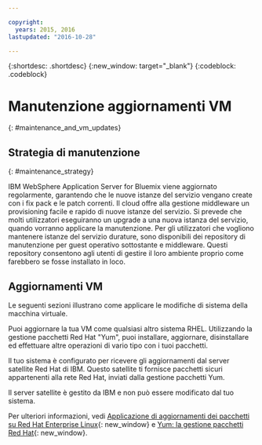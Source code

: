 ```yaml
---

copyright:
  years: 2015, 2016
lastupdated: "2016-10-28"

---
```


{:shortdesc: .shortdesc}
{:new_window: target="_blank"}
{:codeblock: .codeblock}

# Manutenzione aggiornamenti VM
{: #maintenance_and_vm_updates}

## Strategia di manutenzione
{: #maintenance_strategy}

IBM WebSphere Application Server for Bluemix  viene aggiornato regolarmente, garantendo che le nuove istanze del servizio vengano create con i fix pack e le patch correnti. Il cloud offre alla gestione middleware un provisioning facile e rapido
di nuove istanze del servizio. Si prevede che molti utilizzatori
eseguiranno un upgrade a una nuova istanza del servizio, quando vorranno applicare la manutenzione. Per gli utilizzatori che
vogliono mantenere istanze del servizio durature, sono disponibili dei repository di manutenzione
per guest operativo sottostante e middleware. Questi repository consentono agli utenti di gestire il loro ambiente proprio come farebbero se fosse installato in loco.

## Aggiornamenti VM

Le seguenti sezioni illustrano come applicare le modifiche di sistema della macchina virtuale.

Puoi aggiornare la tua VM come qualsiasi altro sistema RHEL. Utilizzando la gestione pacchetti Red Hat
"Yum", puoi installare, aggiornare, disinstallare ed effettuare altre operazioni di vario tipo con i tuoi
pacchetti.

Il tuo sistema è configurato per ricevere gli aggiornamenti dal server satellite Red Hat di IBM. Questo satellite
ti fornisce pacchetti sicuri appartenenti alla rete Red Hat, inviati dalla gestione pacchetti
Yum.

Il server satellite è gestito da IBM e non può essere modificato dal tuo sistema.

Per ulteriori informazioni, vedi [Applicazione di aggiornamenti dei pacchetti su Red Hat Enterprise Linux](https://access.redhat.com/articles/11258#rhel6){: new_window} e [Yum: la gestione pacchetti Red Hat](https://access.redhat.com/documentation/en-US/Red_Hat_Enterprise_Linux/6/html/Deployment_Guide/ch-yum.html){: new_window}.
